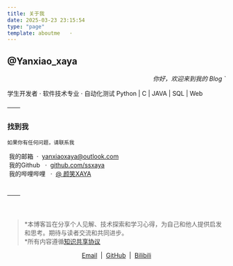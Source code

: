 ```yaml
---
title: 关于我
date: 2025-03-23 23:15:54
type: "page"
template: aboutme   ·
---
```



## @Yanxiao_xaya
<div align="right">
<i>你好，欢迎来到我的 Blog `</i>
</div>

学生开发者 · 软件技术专业 · 自动化测试
Python | C | JAVA | SQL | Web



<!-- 

### 内容
⌙ 一些网站搭建  
⌙ 功能测试与性能测试  
⌙   
⌙ 开发思维的体系化构建

─── 

-->
───

### 找到我
`如果你有任何问题，请联系我`  


 我的邮箱  ·  [yanxiaoxaya@outlook.com](mailto:yanxiaoxaya@outlook.com)  
 我的Github   ·  [github.com/ssxaya](https://github.com/ssxaya)  
 我的哔哩哔哩   ·  [@ 颜笑XAYA](https://space.bilibili.com/359322078)


<br>
───
<br><br><br>

> *本博客旨在分享个人见解、技术探索和学习心得，为自己和他人提供启发和思考。期待与读者交流和共同进步。  
> *所有内容遵循[知识共享协议](https://creativecommons.org/licenses/by-nc-sa/4.0/)
<div align="center">
<a href="mailto:yanxiaoxaya@outlook.com">Email</a>  |  <a href="https://github.com/ssxaya">GitHub</a>  |  <a href="https://space.bilibili.com/359322078">Bilibili</a>
</div>

<script>
  // 检查URL中的参数
  function getQueryParam(param) {
    const urlParams = new URLSearchParams(window.location.search);
    return urlParams.get(param);
  }

  // 如果URL中有参数"showPopup=true"，就弹出一个提示框
  if (getQueryParam('showPopup') === 'true') {
    alert('这是一个弹窗提示！');
  }
</script>
